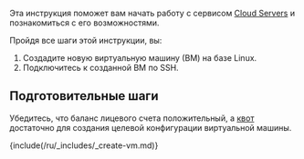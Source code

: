 Эта инструкция поможет вам начать работу с сервисом [Cloud Servers](/ru/computing/iaas) и познакомиться с его возможностями.

Пройдя все шаги этой инструкции, вы:

1. Создадите новую виртуальную машину (ВМ) на базе Linux.
1. Подключитесь к созданной ВМ по SSH.

## Подготовительные шаги

Убедитесь, что баланс лицевого счета положительный, а [квот](/ru/tools-for-using-services/account/concepts/quotasandlimits) достаточно для создания целевой конфигурации виртуальной машины.

{include(/ru/_includes/_create-vm.md)}